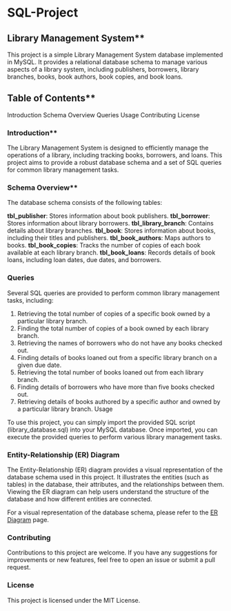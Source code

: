 # SQL-Project 
## Library Management System**
This project is a simple Library Management System database implemented in MySQL. It provides a relational database schema to manage various aspects of a library system, including publishers, borrowers, library branches, books, book authors, book copies, and book loans.

## Table of Contents**
  Introduction
  Schema Overview
  Queries
  Usage
 Contributing
 License
 
### Introduction**
The Library Management System is designed to efficiently manage the operations of a library, including tracking books, borrowers, and loans. This project aims to provide a robust database schema and a set of SQL queries for common library management tasks.

### Schema Overview**
The database schema consists of the following tables:

**tbl_publisher**: Stores information about book publishers.
**tbl_borrower**: Stores information about library borrowers.
**tbl_library_branch**: Contains details about library branches.
**tbl_book**: Stores information about books, including their titles and publishers.
**tbl_book_authors**: Maps authors to books.
**tbl_book_copies**: Tracks the number of copies of each book available at each library branch.
**tbl_book_loans**: Records details of book loans, including loan dates, due dates, and borrowers.

### Queries
Several SQL queries are provided to perform common library management tasks, including:

1. Retrieving the total number of copies of a specific book owned by a particular library branch.
2. Finding the total number of copies of a book owned by each library branch.
3. Retrieving the names of borrowers who do not have any books checked out.
4. Finding details of books loaned out from a specific library branch on a given due date.
5. Retrieving the total number of books loaned out from each library branch.
6. Finding details of borrowers who have more than five books checked out.
7. Retrieving details of books authored by a specific author and owned by a particular library branch.
Usage

To use this project, you can simply import the provided SQL script (library_database.sql) into your MySQL database. Once imported, you can execute the provided queries to perform various library management tasks.

### Entity-Relationship (ER) Diagram
The Entity-Relationship (ER) diagram provides a visual representation of the database schema used in this project. It illustrates the entities (such as tables) in the database, their attributes, and the relationships between them. Viewing the ER diagram can help users understand the structure of the database and how different entities are connected.

For a visual representation of the database schema, please refer to the [ER Diagram](link-to-your-er-diagram-page) page.

### Contributing
Contributions to this project are welcome. If you have any suggestions for improvements or new features, feel free to open an issue or submit a pull request.

### License
This project is licensed under the MIT License.
